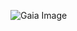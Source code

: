 ![Gaia Image](https://raw.githubusercontent.com/danilopatrial/gaia/main/images/plate_carree_bp_rp_to_kelvin_coloring.png)